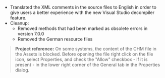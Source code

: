 - Translated the XML comments in the source files to English in order to give users a better experience with the new Visual Studio decompiler feature. 
- Cleanup:
  - Removed methods that had been marked as obsolete errors in version 7.0.0 
  - Removed the German resource files

> **Project reference:** On some systems, the content of the CHM file in the Assets is blocked. Before opening the file right click on the file icon, select Properties, and check the "Allow" checkbox - if it is present - in the lower right corner of the General tab in the Properties dialog.